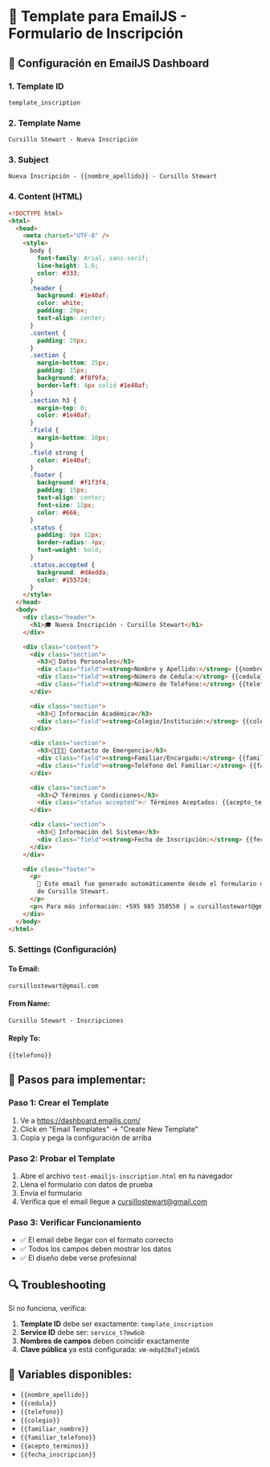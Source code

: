 # 📧 Template para EmailJS - Formulario de Inscripción

## 🔧 Configuración en EmailJS Dashboard

### 1. Template ID

```
template_inscription
```

### 2. Template Name

```
Cursillo Stewart - Nueva Inscripción
```

### 3. Subject

```
Nueva Inscripción - {{nombre_apellido}} - Cursillo Stewart
```

### 4. Content (HTML)

```html
<!DOCTYPE html>
<html>
  <head>
    <meta charset="UTF-8" />
    <style>
      body {
        font-family: Arial, sans-serif;
        line-height: 1.6;
        color: #333;
      }
      .header {
        background: #1e40af;
        color: white;
        padding: 20px;
        text-align: center;
      }
      .content {
        padding: 20px;
      }
      .section {
        margin-bottom: 25px;
        padding: 15px;
        background: #f8f9fa;
        border-left: 4px solid #1e40af;
      }
      .section h3 {
        margin-top: 0;
        color: #1e40af;
      }
      .field {
        margin-bottom: 10px;
      }
      .field strong {
        color: #1e40af;
      }
      .footer {
        background: #f1f3f4;
        padding: 15px;
        text-align: center;
        font-size: 12px;
        color: #666;
      }
      .status {
        padding: 8px 12px;
        border-radius: 4px;
        font-weight: bold;
      }
      .status.accepted {
        background: #d4edda;
        color: #155724;
      }
    </style>
  </head>
  <body>
    <div class="header">
      <h1>🎓 Nueva Inscripción - Cursillo Stewart</h1>
    </div>

    <div class="content">
      <div class="section">
        <h3>👤 Datos Personales</h3>
        <div class="field"><strong>Nombre y Apellido:</strong> {{nombre_apellido}}</div>
        <div class="field"><strong>Número de Cédula:</strong> {{cedula}}</div>
        <div class="field"><strong>Número de Teléfono:</strong> {{telefono}}</div>
      </div>

      <div class="section">
        <h3>🏫 Información Académica</h3>
        <div class="field"><strong>Colegio/Institución:</strong> {{colegio}}</div>
      </div>

      <div class="section">
        <h3>👨‍👩‍👧‍👦 Contacto de Emergencia</h3>
        <div class="field"><strong>Familiar/Encargado:</strong> {{familiar_nombre}}</div>
        <div class="field"><strong>Teléfono del Familiar:</strong> {{familiar_telefono}}</div>
      </div>

      <div class="section">
        <h3>📋 Términos y Condiciones</h3>
        <div class="status accepted">✅ Términos Aceptados: {{acepto_terminos}}</div>
      </div>

      <div class="section">
        <h3>📅 Información del Sistema</h3>
        <div class="field"><strong>Fecha de Inscripción:</strong> {{fecha_inscripcion}}</div>
      </div>
    </div>

    <div class="footer">
      <p>
        📧 Este email fue generado automáticamente desde el formulario de inscripción del sitio web
        de Cursillo Stewart.
      </p>
      <p>📞 Para más información: +595 985 350550 | ✉️ cursillostewart@gmail.com</p>
    </div>
  </body>
</html>
```

### 5. Settings (Configuración)

#### To Email:

```
cursillostewart@gmail.com
```

#### From Name:

```
Cursillo Stewart - Inscripciones
```

#### Reply To:

```
{{telefono}}
```

## 🚀 Pasos para implementar:

### Paso 1: Crear el Template

1. Ve a https://dashboard.emailjs.com/
2. Click en "Email Templates" → "Create New Template"
3. Copia y pega la configuración de arriba

### Paso 2: Probar el Template

1. Abre el archivo `test-emailjs-inscription.html` en tu navegador
2. Llena el formulario con datos de prueba
3. Envía el formulario
4. Verifica que el email llegue a cursillostewart@gmail.com

### Paso 3: Verificar Funcionamiento

- ✅ El email debe llegar con el formato correcto
- ✅ Todos los campos deben mostrar los datos
- ✅ El diseño debe verse profesional

## 🔍 Troubleshooting

Si no funciona, verifica:

1. **Template ID** debe ser exactamente: `template_inscription`
2. **Service ID** debe ser: `service_t7mw6ob`
3. **Nombres de campos** deben coincidir exactamente
4. **Clave pública** ya está configurada: `xW-mdqdZ0aTjeEmGS`

## 📱 Variables disponibles:

- `{{nombre_apellido}}`
- `{{cedula}}`
- `{{telefono}}`
- `{{colegio}}`
- `{{familiar_nombre}}`
- `{{familiar_telefono}}`
- `{{acepto_terminos}}`
- `{{fecha_inscripcion}}`
